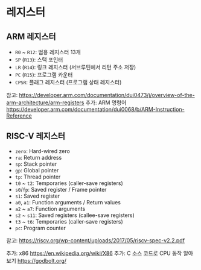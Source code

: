 # 레지스터

## ARM 레지스터

- `R0` ~ `R12`: 범용 레지스터 13개
- `SP` (`R13`): 스택 포인터
- `LR` (`R14`): 링크 레지스터 (서브루틴에서 리턴 주소 저장)
- `PC` (`R15`): 프로그램 카운터
- `CPSR`: 플래그 레지스터 (프로그램 상태 레지스터)

참고: <https://developer.arm.com/documentation/dui0473/j/overview-of-the-arm-architecture/arm-registers>
추가: ARM 명령어 <https://developer.arm.com/documentation/dui0068/b/ARM-Instruction-Reference>

## RISC-V 레지스터

- `zero`: Hard-wired zero
- `ra`: Return address
- `sp`: Stack pointer
- `gp`: Global pointer
- `tp`: Thread pointer
- `t0` ~ `t2`: Temporaries (caller-save registers)
- `s0`/`fp`: Saved register / Frame pointer
- `s1`: Saved register
- `a0`, `a1`: Function arguments / Return values
- `a2` ~ `a7`: Function arguments
- `s2` ~ `s11`: Saved registers (callee-save registers)
- `t3` ~ `t6`: Temporaries (caller-save registers)
- `pc`: Program counter

참고: <https://riscv.org/wp-content/uploads/2017/05/riscv-spec-v2.2.pdf>

추가: x86 <https://en.wikipedia.org/wiki/X86>
추가: C 소스 코드로 CPU 동작 알아보기 <https://godbolt.org/>
